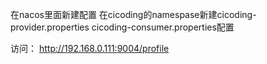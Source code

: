 在nacos里面新建配置
在cicoding的namespase新建cicoding-provider.properties  cicoding-consumer.properties配置

访问：
http://192.168.0.111:9004/profile